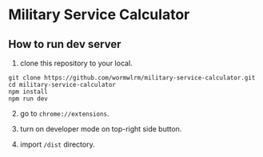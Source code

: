 # Military Service Calculator

## How to run dev server

1. clone this repository to your local.

```
git clone https://github.com/wormwlrm/military-service-calculator.git
cd military-service-calculator
npm install
npm run dev
```

2. go to `chrome://extensions`.

3. turn on developer mode on top-right side button.

4. import `/dist` directory.
